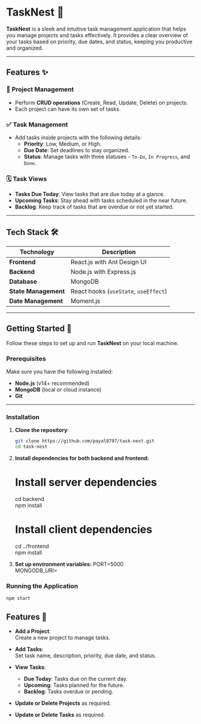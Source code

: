 # **TaskNest** 🚀  
**TaskNest** is a sleek and intuitive task management application that helps you manage projects and tasks effectively. It provides a clear overview of your tasks based on priority, due dates, and status, keeping you productive and organized.

---

## **Features** ✨  

### 🚀 **Project Management**  
- Perform **CRUD operations** (Create, Read, Update, Delete) on projects.  
- Each project can have its own set of tasks.  

### ✅ **Task Management**  
- Add tasks inside projects with the following details:  
   - **Priority**: Low, Medium, or High.  
   - **Due Date**: Set deadlines to stay organized.  
   - **Status**: Manage tasks with three statuses - `To-Do`, `In Progress`, and `Done`.  

### 🗓️ **Task Views**  
- **Tasks Due Today**: View tasks that are due today at a glance.  
- **Upcoming Tasks**: Stay ahead with tasks scheduled in the near future.  
- **Backlog**: Keep track of tasks that are overdue or not yet started.  

---

## **Tech Stack** 🛠  

| **Technology**        | **Description**              |  
|------------------------|-------------------------------|  
| **Frontend**           | React.js with Ant Design UI   |  
| **Backend**            | Node.js with Express.js       |  
| **Database**           | MongoDB                      |  
| **State Management**   | React hooks (`useState`, `useEffect`) |  
| **Date Management**    | Moment.js                    |  

---

## **Getting Started** 🚀  

Follow these steps to set up and run **TaskNest** on your local machine.

### **Prerequisites**  
Make sure you have the following installed:  
- **Node.js** (v14+ recommended)  
- **MongoDB** (local or cloud instance)  
- **Git**  

---

### **Installation**  

1. **Clone the repository**:  
   ```bash  
   git clone https://github.com/payal8797/task-nest.git
   cd task-nest

2. **Install dependencies for both backend and frontend:**
   # Install server dependencies  
    cd backend  
    npm install  
    
    # Install client dependencies  
    cd ../frontend  
    npm install  

3. **Set up environment variables:**
    PORT=5000  
    MONGODB_URI=<your-mongodb-connection-string>  


### Running the Application
    npm start  



## **Features** 📝  

- **Add a Project**:  
  Create a new project to manage tasks.  

- **Add Tasks**:  
  Set task name, description, priority, due date, and status.  

- **View Tasks**:  
  - **Due Today**: Tasks due on the current day.  
  - **Upcoming**: Tasks planned for the future.  
  - **Backlog**: Tasks overdue or pending.  

- **Update or Delete Projects** as required.  
- **Update or Delete Tasks** as required.  

  
